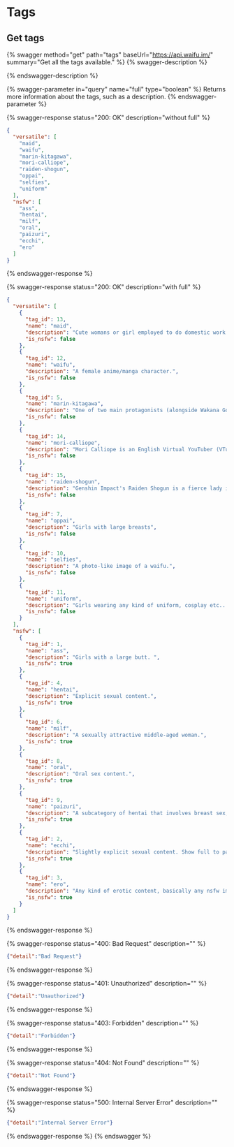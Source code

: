 # Tags

## Get tags

{% swagger method="get" path="tags" baseUrl="https://api.waifu.im/" summary="Get all the tags available." %}
{% swagger-description %}

{% endswagger-description %}

{% swagger-parameter in="query" name="full" type="boolean" %}
Returns more information about the tags, such as a description.
{% endswagger-parameter %}

{% swagger-response status="200: OK" description="without full" %}
```json
{
  "versatile": [
    "maid",
    "waifu",
    "marin-kitagawa",
    "mori-calliope",
    "raiden-shogun",
    "oppai",
    "selfies",
    "uniform"
  ],
  "nsfw": [
    "ass",
    "hentai",
    "milf",
    "oral",
    "paizuri",
    "ecchi",
    "ero"
  ]
}
```
{% endswagger-response %}

{% swagger-response status="200: OK" description="with full" %}
```json
{
  "versatile": [
    {
      "tag_id": 13,
      "name": "maid",
      "description": "Cute womans or girl employed to do domestic work in their working uniform.",
      "is_nsfw": false
    },
    {
      "tag_id": 12,
      "name": "waifu",
      "description": "A female anime/manga character.",
      "is_nsfw": false
    },
    {
      "tag_id": 5,
      "name": "marin-kitagawa",
      "description": "One of two main protagonists (alongside Wakana Gojo) in the anime and manga series My Dress-Up Darling.",
      "is_nsfw": false
    },
    {
      "tag_id": 14,
      "name": "mori-calliope",
      "description": "Mori Calliope is an English Virtual YouTuber (VTuber) associated with hololive as part of its first-generation English branch of Vtubers.",
      "is_nsfw": false
    },
    {
      "tag_id": 15,
      "name": "raiden-shogun",
      "description": "Genshin Impact's Raiden Shogun is a fierce lady in the Genshin ranks.",
      "is_nsfw": false
    },
    {
      "tag_id": 7,
      "name": "oppai",
      "description": "Girls with large breasts",
      "is_nsfw": false
    },
    {
      "tag_id": 10,
      "name": "selfies",
      "description": "A photo-like image of a waifu.",
      "is_nsfw": false
    },
    {
      "tag_id": 11,
      "name": "uniform",
      "description": "Girls wearing any kind of uniform, cosplay etc... ",
      "is_nsfw": false
    }
  ],
  "nsfw": [
    {
      "tag_id": 1,
      "name": "ass",
      "description": "Girls with a large butt. ",
      "is_nsfw": true
    },
    {
      "tag_id": 4,
      "name": "hentai",
      "description": "Explicit sexual content.",
      "is_nsfw": true
    },
    {
      "tag_id": 6,
      "name": "milf",
      "description": "A sexually attractive middle-aged woman.",
      "is_nsfw": true
    },
    {
      "tag_id": 8,
      "name": "oral",
      "description": "Oral sex content.",
      "is_nsfw": true
    },
    {
      "tag_id": 9,
      "name": "paizuri",
      "description": "A subcategory of hentai that involves breast sex, also known as titty fucking.",
      "is_nsfw": true
    },
    {
      "tag_id": 2,
      "name": "ecchi",
      "description": "Slightly explicit sexual content. Show full to partial nudity. Doesn't show any genital.",
      "is_nsfw": true
    },
    {
      "tag_id": 3,
      "name": "ero",
      "description": "Any kind of erotic content, basically any nsfw image.",
      "is_nsfw": true
    }
  ]
}
```
{% endswagger-response %}

{% swagger-response status="400: Bad Request" description="" %}
```json
{"detail":"Bad Request"}
```
{% endswagger-response %}

{% swagger-response status="401: Unauthorized" description="" %}
```json
{"detail":"Unauthorized"}
```
{% endswagger-response %}

{% swagger-response status="403: Forbidden" description="" %}
```json
{"detail":"Forbidden"}
```
{% endswagger-response %}

{% swagger-response status="404: Not Found" description="" %}
```json
{"detail":"Not Found"}
```
{% endswagger-response %}

{% swagger-response status="500: Internal Server Error" description="" %}
```json
{"detail":"Internal Server Error"}
```
{% endswagger-response %}
{% endswagger %}
